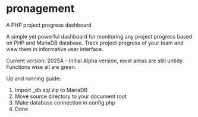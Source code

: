 # pronagement
A PHP project progress dashboard

A simple yet powerful dashboard for monitoring any project progress based on PHP and MariaDB database. Track project progress of your team and view them in informative user interface.

Current version:
2025A - Initial Alpha version, most areas are still untidy. Functions wise all are green.

Up and running guide:
1. Import _db.sql.zip to MariaDB
2. Move source directory to your document root
3. Make database connection in config.php
4. Done
